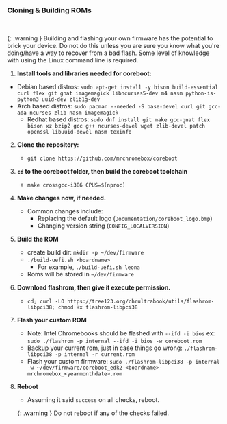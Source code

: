 ### Cloning & Building ROMs

<br>

{: .warning }
Building and flashing your own firmware has the potential to brick your device. Do not do this unless you are sure you know what you're doing/have a way to recover from a bad flash. Some level of knowledge with using the Linux command line is required.

1. **Install tools and libraries needed for coreboot:**
  * Debian based distros: `sudo apt-get install -y bison build-essential curl flex git gnat imagemagick libncurses5-dev m4 nasm python-is-python3 uuid-dev zlib1g-dev`
* Arch based distros: `sudo pacman --needed -S base-devel curl git gcc-ada ncurses zlib nasm imagemagick`
  * Redhat based distros: `sudo dnf install git make gcc-gnat flex bison xz bzip2 gcc g++ ncurses-devel wget zlib-devel patch openssl libuuid-devel nasm texinfo`
2. **Clone the repository:**
    * `git clone https://github.com/mrchromebox/coreboot`
3. **`cd` to the coreboot folder, then build the coreboot toolchain**
    * `make crossgcc-i386 CPUS=$(nproc)`
4. **Make changes now, if needed.**
    * Common changes include:
        * Replacing the default logo (`Documentation/coreboot_logo.bmp`)
        * Changing version string (`CONFIG_LOCALVERSION`)
5. **Build the ROM**
    * create build dir: `mkdir -p ~/dev/firmware`
    * `./build-uefi.sh <boardname>`
      * For example, `./build-uefi.sh leona`
    * Roms will be stored in `~/dev/firmware`
6. **Download flashrom, then give it execute permission.**
    * `cd; curl -LO https://tree123.org/chrultrabook/utils/flashrom-libpci38; chmod +x flashrom-libpci38`
7. **Flash your custom ROM**
    * Note: Intel Chromebooks should be flashed with `--ifd -i bios` ex: `sudo ./flashrom -p internal --ifd -i bios -w coreboot.rom`
    * Backup your current rom, just in case things go wrong: `./flashrom-libpci38 -p internal -r current.rom`
    * Flash your custom firmware: `sudo ./flashrom-libpci38 -p internal -w ~/dev/firmware/coreboot_edk2-<boardname>-mrchromebox_<yearmonthdate>.rom` 
8. **Reboot**
    * Assuming it said `success` on all checks, reboot.

   {: .warning }
    Do not reboot if any of the checks failed. 
